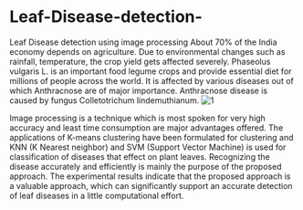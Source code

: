 # Leaf-Disease-detection-
Leaf Disease detection using image processing
About 70% of the India economy depends on agriculture. Due to environmental changes such as rainfall, temperature, the crop yield gets affected severely. Phaseolus vulgaris L. is an important food legume crops and provide essential diet for millions of people across the world. It is affected by various diseases out of which Anthracnose are of major importance. Anthracnose disease is caused by fungus Colletotrichum lindemuthianum. 
![1](https://user-images.githubusercontent.com/59508912/182619833-6519c56d-6187-432a-9b5c-5bbf41a9b618.PNG)

Image processing is a technique which is most spoken for very high accuracy and least time consumption are major advantages offered. The applications of K-means clustering have been formulated for clustering and KNN (K Nearest neighbor) and SVM (Support Vector Machine) is used for classification of diseases that effect on plant leaves. Recognizing the disease accurately and efficiently is mainly the purpose of the proposed approach. The experimental results indicate that the proposed approach is a valuable approach, which can significantly support an accurate detection of leaf diseases in a little computational effort.

